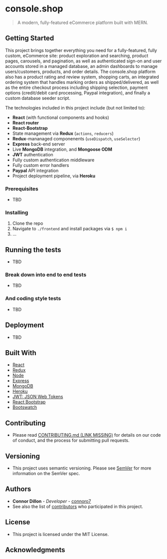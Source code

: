 # console.shop

> A modern, fully-featured eCommerce platform built with MERN.

## Getting Started

This project brings together everything you need for a fully-featured, fully custom, eCommerce site: product exploration and searching, product pages, carousels, and pagination, as well as authenticated sign-on and user accounts stored in a managed database, an admin dashboards to manage users/customers, products, and order details. The console.shop platform also has a product rating and review system, shopping carts, an integrated ordering system that handles marking orders as shipped/delivered, as well as the entire checkout process including shipping selection, payment options (credit/debit card processing, Paypal integration), and finally a custom database seeder script.

The technologies included in this project include (but not limited to):

- **React** (with functional components and hooks)
- **React router**
- **React-Bootstrap**
- State management via **Redux** (`actions`, `reducers`)
- **Redux**-mananaged componenents (`useDispatch`, `useSelector`)
- **Express** back-end server
- Live **MongoDB** integration, and **Mongoose ODM**
- **JWT** authentication
- Fully custom authentication middleware
- Fully custom error handlers
- **Paypal** API integration
- Project deployment pipeline, via **Heroku**

### Prerequisites

- TBD

### Installing

1. Clone the repo
2. Navigate to `./frontend` and install packages via `$ npm i`
3. ...

## Running the tests

- TBD

### Break down into end to end tests

- TBD

### And coding style tests

- TBD

## Deployment

- TBD

## Built With

- [React](https://reactjs.org)
- [Redux](https://redux.js.org/)
- [Node](https://www.npmjs.com/)
- [Express](https://expressjs.com/)
- [MongoDB](https://www.mongodb.com/)
- [Heroku](https://www.heroku.com/)
- [JWT: JSON Web Tokens](https://jwt.io/)
- [React Bootstrap](https://react-bootstrap.github.io/)
- [Bootswatch](https://bootswatch.com/)

## Contributing

- Please read [CONTRIBUTING.md (LINK MISSING)](#) for details on our code of conduct, and the process for submitting pull requests.

## Versioning

- This project uses semantic versioning. Please see [SemVer](https://semver.org/) for more information on the SemVer spec.

## Authors

- **Connor Dillon** - _Developer_ - [connoro7](https://github.com/connoro7)
- See also the list of [contributors](https://github.com/connoro7/console.shop/contributors) who participated in this project.

## License

- This project is licensed under the MIT License.

## Acknowledgments
